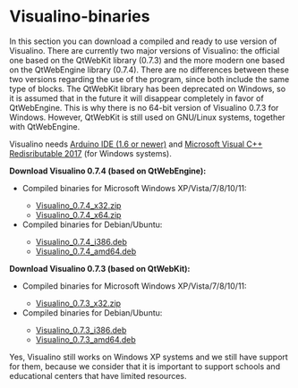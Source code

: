 # Visualino-binaries
<p>In this section you can download a compiled and ready to use version of Visualino. There are currently two major versions of Visualino: the official one based on the QtWebKit library (0.7.3) and the more modern one based on the QtWebEngine library (0.7.4). There are no differences between these two versions regarding the use of the program, since both include the same type of blocks. The QtWebKit library has been deprecated on Windows, so it is assumed that in the future it will disappear completely in favor of QtWebEngine. This is why there is no 64-bit version of Visualino 0.7.3 for Windows. However, QtWebKit is still used on GNU/Linux systems, together with QtWebEngine.</p>
<p>Visualino needs <a href="https://www.arduino.cc/en/software">Arduino IDE (1.6 or newer)</a> and <a href="https://learn.microsoft.com/es-es/cpp/windows/latest-supported-vc-redist?view=msvc-170">Microsoft Visual C++ Redisributable 2017</a> (for Windows systems).</p>
<p><b>Download Visualino 0.7.4 (based on QtWebEngine):</b></p>
<p><ul><li>Compiled binaries for Microsoft Windows XP/Vista/7/8/10/11:</li>
<ul><li><a href="https://1drv.ms/u/s!AqT3LJvsLk-1iftLzkmQbPbLlQ-N2w?e=kRHQj1">Visualino_0.7.4_x32.zip</a></li>
<li><a href="https://1drv.ms/u/s!AqT3LJvsLk-1iftKeoiBdFOLpbGNDw?e=R7gYKI">Visualino_0.7.4_x64.zip</a></li></ul>
<li>Compiled binaries for Debian/Ubuntu:</li>
<ul><li><a href="https://1drv.ms/u/s!AqT3LJvsLk-1iZNcIfweh6ULwi5blg?e=WEiTCh">Visualino_0.7.4_i386.deb</a></li>
<li><a href="https://1drv.ms/u/s!AqT3LJvsLk-1iZNZQvxOoDYGBu374Q?e=3RqL0z">Visualino_0.7.4_amd64.deb</a></li></ul></ul></p>
<p><b>Download Visualino 0.7.3 (based on QtWebKit):</b></p>
<p><ul><li>Compiled binaries for Microsoft Windows XP/Vista/7/8/10/11:</li>
<ul><li><a href="https://1drv.ms/u/s!AqT3LJvsLk-1iZNffD7E2lsQaWx1ZA?e=AReIch">Visualino_0.7.3_x32.zip</a></li></ul>
<li>Compiled binaries for Debian/Ubuntu:</li>
<ul><li><a href="https://1drv.ms/u/s!AqT3LJvsLk-1iZNaD73SaVnl89-rNA?e=Ih6r3T">Visualino_0.7.3_i386.deb</a></li>
<li><a href="https://1drv.ms/u/s!AqT3LJvsLk-1iZNbqPmgpI0bsSyJIA?e=C3KTPv">Visualino_0.7.3_amd64.deb</a></li></ul></ul></p>
<p>Yes, Visualino still works on Windows XP systems and we still have support for them, because we consider that it is important to support schools and educational centers that have limited resources.</p>
